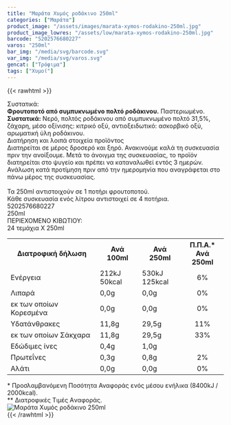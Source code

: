 ```yaml
---
title: "Μαράτα Χυμός ροδάκινο 250ml"
categories: ["Μαράτα"]
product_image: "/assets/images/marata-xymos-rodakino-250ml.jpg"
product_image_lowres: "/assets/low/marata-xymos-rodakino-250ml.jpg"
barcode: "5202576680227"
varos: "250ml"
bar_img: "/media/svg/barcode.svg"
var_img: "/media/svg/varos.svg"
gencat: ["Τρόφιμα"]
tags: ["Χυμοί"]
---
```

{{< rawhtml >}}

<div class="sload387"><div class="product"><div id="sistatika">Συστατικά:</div><div class="alltext"><b>Φρουτοποτό από συμπυκνωμένο πολτό ροδάκινου.</b> Παστεριωμένο.<br><b>Συστατικά:</b> Νερό, πολτός ροδάκινου από συμπυκνωμένο πολτό 31,5%, ζάχαρη, μέσο οξίνισης: κιτρικό οξύ, αντιοξειδωτικό: ασκορβικό οξύ, αρωματική ύλη ροδάκινου.</div><div id="loipa">Διατήρηση και λοιπά στοιχεία προϊόντος</div><div class="alltext">Διατηρείται σε μέρος δροσερό και ξηρό. Ανακινούμε καλά τη συσκευασία πριν την ανοίξουμε. Μετά το άνοιγμα της συσκευασίας, το προϊόν διατηρείται στο ψυγείο και πρέπει να καταναλωθεί εντός 3 ημερών. Ανάλωση κατά προτίμηση πριν από την ημερομηνία που αναγράφεται στο πάνω μέρος της συσκευασίας.<br><br>Τα 250ml αντιστοιχούν σε 1 ποτήρι φρουτοποτού.<br>Κάθε συσκευασία ενός λίτρου αντιστοιχεί σε 4 ποτήρια.</div><div id="barcode"><div id="barimage1"></div><span id="bartext">5202576680227</span></div><div id="varos"><div id="varosimage1"></div><span id="varostext">250ml</span></div><div id="kivotio">ΠΕΡΙΕΧΟΜΕΝΟ ΚΙΒΩΤΙΟΥ:<br>24 τεμάχια Χ 250ml</div><div class="tabout"><table id="diatable"><tbody><tr><th>Διατροφική δήλωση</th><th>Ανά 100ml</th><th>Ανά 250ml</th><th>Π.Π.Α.*<br>Ανά 250ml</th></tr><tr><td class="texr2">Ενέργεια</td><td class="texr">212kJ<br>50kcal</td><td class="texr">530kJ<br>125kcal</td><td class="texr" style="text-align:center">6%</td></tr><tr><td class="texr2">Λιπαρά</td><td class="texr">0,0g</td><td class="texr">0,0g</td><td class="texr" style="text-align:center">0%</td></tr><tr><td class="gray">εκ των οποίων Κορεσµένα</td><td class="gray2">0,0g</td><td class="gray2">0,0g</td><td class="gray2" style="text-align:center">0%</td></tr><tr><td class="texr2">Yδατάνθρακες</td><td class="texr">11,8g</td><td class="texr">29,5g</td><td class="texr" style="text-align:center">11%</td></tr><tr><td class="gray">εκ των οποίων Σάκχαρα</td><td class="gray2">11,8g</td><td class="gray2">29,5g</td><td class="gray2" style="text-align:center">33%</td></tr><tr><td class="texr2">Eδώδιμες ίνες</td><td class="texr">0,4g</td><td class="texr">1,0g</td><td class="texr" style="text-align:center"></td></tr><tr><td class="texr2">Πρωτεΐνες</td><td class="texr">0,3g</td><td class="texr">0,8g</td><td class="texr" style="text-align:center">2%</td></tr><tr><td class="texr2">Αλάτι</td><td class="texr">0,0g</td><td class="texr">0,0g</td><td class="texr" style="text-align:center">0%</td></tr></tbody></table></div><div class="alltext">* Προσλαμβανόμενη Ποσότητα Αναφοράς ενός μέσου ενήλικα (8400kJ / 2000kcal).<br>** Διατροφικές Τιμές Aναφοράς.</div><div class="pimg"><img alt="Μαράτα Χυμός ροδάκινο 250ml" title="Μαράτα Χυμός ροδάκινο 250ml" src="/assets/images/marata-xymos-rodakino-250ml.jpg"></div></div></div>
{{< /rawhtml >}}


